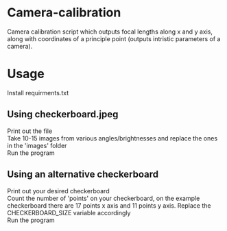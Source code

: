 # Camera-calibration  
Camera calibration script which outputs focal lengths along x and y axis, along with coordinates of a principle point (outputs intristic parameters of a camera).  

# Usage
Install requirments.txt  

## Using checkerboard.jpeg  
Print out the file  
Take 10-15 images from various angles/brightnesses and replace the ones in the 'images' folder  
Run the program  

## Using an alternative checkerboard  
Print out your desired checkerboard  
Count the number of 'points' on your checkerboard, on the example checkerboard there are 17 points x axis and 11 points y axis. Replace the CHECKERBOARD_SIZE variable accordingly  
Run the program  

